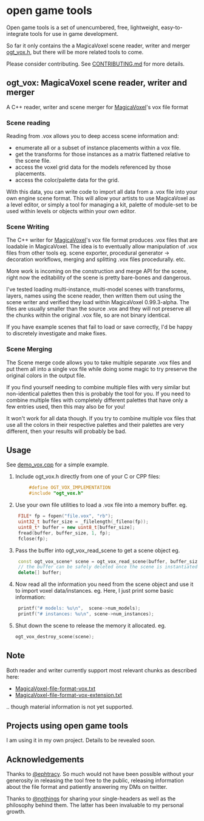 # open game tools

Open game tools is a set of unencumbered, free, lightweight, easy-to-integrate tools for use in game development. 

So far it only contains the a MagicaVoxel scene reader, writer and merger [ogt_vox.h](https://github.com/jpaver/opengametools/blob/master/src/ogt_vox.h), but there will be more related tools to come.

Please consider contributing. See [CONTRIBUTING.md](https://github.com/jpaver/opengametools/blob/master/CONTRIBUTING.md) for more details.

## ogt_vox: MagicaVoxel scene reader, writer and merger

A C++ reader, writer and scene merger for [MagicaVoxel](https://ephtracy.github.io/)'s vox file format 

### Scene reading
Reading from .vox allows you to deep access scene information and:
- enumerate all or a subset of instance placements within a vox file.
- get the transforms for those instances as a matrix flattened relative to the scene file.
- access the voxel grid data for the models referenced by those placements.
- access the color/palette data for the grid.

With this data, you can write code to import all data from a .vox file into your own engine
scene format. This will allow your artists to use MagicaVoxel as a level editor, or simply 
a tool for managing a kit, palette of module-set to be used within levels or objects within 
your own editor. 

### Scene Writing
The C++ writer for [MagicaVoxel](https://ephtracy.github.io/)'s vox file format produces .vox 
files that are loadable in MagicaVoxel. The idea is to eventually allow manipulation of .vox 
files from other tools eg. scene exporter, procedural generator -> decoration workflows, 
merging and splitting .vox files procedurally. etc.

More work is incoming on the construction and merge API for the scene, right now the editability
of the scene is pretty bare-bones and dangerous.

I've tested loading multi-instance, multi-model scenes with transforms, layers, names using the 
scene reader, then written them out using the scene writer and verified they load within 
MagicaVoxel 0.99.3-alpha. The files are usually smaller than the source .vox and they will
not preserve all the chunks within the original .vox file, so are not binary identical.

If you have example scenes that fail to load or save correctly, I'd be happy to discretely 
investigate and make fixes.

### Scene Merging

The Scene merge code allows you to take multiple separate .vox files and put them all into a single vox file 
while doing some magic to try preserve the original colors in the output file.

If you find yourself needing to combine multiple files with very similar but non-identical palettes then this
is probably the tool for you. If you need to combine multiple files with completely different palettes that 
have only a few entries used, then this may also be for you!

It won't work for all data though. If you try to combine multiple vox files that use all the colors in their 
respective palettes and their palettes are very different, then your results will probably be bad.

## Usage

See [demo_vox.cpp](https://github.com/jpaver/opengametools/blob/master/demo/demo_vox.cpp) for a simple example.

1. Include ogt_vox.h directly from one of your C or CPP files:

   ```c++
        #define OGT_VOX_IMPLEMENTATION
        #include "ogt_vox.h"
   ```
   
2. Use your own file utilities to load a .vox file into a memory buffer. eg.

   ```c++
    FILE* fp = fopen("file.vox", "rb");
    uint32_t buffer_size = _filelength(_fileno(fp));
    uint8_t* buffer = new uint8_t[buffer_size];
    fread(buffer, buffer_size, 1, fp);
    fclose(fp);
   ```
	
3. Pass the buffer into ogt_vox_read_scene to get a scene object eg.

   ```c++
    const ogt_vox_scene* scene = ogt_vox_read_scene(buffer, buffer_size);
    // the buffer can be safely deleted once the scene is instantiated.
    delete[] buffer;
   ```
   
4. Now read all the information you need from the scene object and use it to import voxel data/instances. 
   eg. Here, I just print some basic information:

   ```c++
    printf("# models: %u\n",  scene->num_models);
    printf("# instances: %u\n", scene->num_instances);
   ```
	
5. Shut down the scene to release the memory it allocated. eg.

   ```c++
   ogt_vox_destroy_scene(scene);
   ```
## Note 

Both reader and writer currently support most relevant chunks as described here:
- [MagicaVoxel-file-format-vox.txt](https://github.com/ephtracy/voxel-model/blob/master/MagicaVoxel-file-format-vox.txt)
- [MagicaVoxel-file-format-vox-extension.txt](https://github.com/ephtracy/voxel-model/blob/master/MagicaVoxel-file-format-vox-extension.txt)

.. though material information is not yet supported. 

## Projects using open game tools

 I am using it in my own project. Details to be revealed soon.

## Acknowledgements

Thanks to [@ephtracy](https://twitter.com/ephtracy). So much would not have been possible without your generosity in releasing the tool free to the public, releasing information about the file format and patiently answering my DMs on twitter.

Thanks to [@nothings](https://twitter.com/nothings) for sharing your single-headers as well as the philosophy behind them. The latter has been invaluable to my personal growth.




